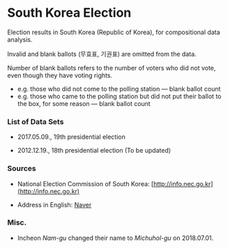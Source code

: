 # South Korea Election

Election results in South Korea (Republic of Korea), for compositional data analysis. 

Invalid and blank ballots (무효표, 기권표) are omitted from the data.

Number of blank ballots refers to the number of voters who did not vote, even though they have voting rights.

- e.g. those who did not come to the polling station — blank ballot count
- e.g. those who came to the polling station but did not put their ballot to the box, for some reason — blank ballot count



### List of Data Sets

- 2017.05.09., 19th presidential election

- 2012.12.19., 18th presidential election (To be updated)



### Sources

- National Election Commission of South Korea: [http://info.nec.go.kr](http://info.nec.go.kr)

- Address in English: [Naver](https://s.search.naver.com/n/csearch/content/eprender.nhn?where=nexearch&pkid=252&q=관악구%20영문주소&key=address_eng)



### Misc.

- Incheon *Nam-gu* changed their name to *Michuhol-gu* on 2018.07.01.

